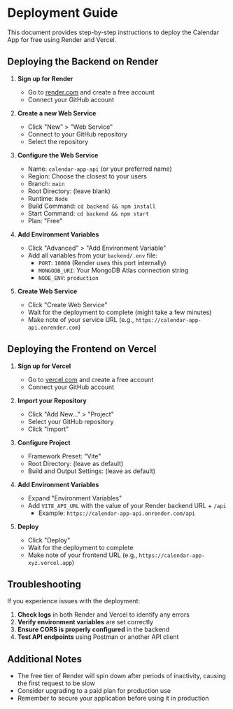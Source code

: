 # Deployment Guide

This document provides step-by-step instructions to deploy the Calendar App for free using Render and Vercel.

## Deploying the Backend on Render

1. **Sign up for Render**
   - Go to [render.com](https://render.com/) and create a free account
   - Connect your GitHub account

2. **Create a new Web Service**
   - Click "New" > "Web Service"
   - Connect to your GitHub repository
   - Select the repository

3. **Configure the Web Service**
   - Name: `calendar-app-api` (or your preferred name)
   - Region: Choose the closest to your users
   - Branch: `main`
   - Root Directory: (leave blank)
   - Runtime: `Node`
   - Build Command: `cd backend && npm install`
   - Start Command: `cd backend && npm start`
   - Plan: "Free"

4. **Add Environment Variables**
   - Click "Advanced" > "Add Environment Variable"
   - Add all variables from your `backend/.env` file:
     - `PORT`: `10000` (Render uses this port internally)
     - `MONGODB_URI`: Your MongoDB Atlas connection string
     - `NODE_ENV`: `production`

5. **Create Web Service**
   - Click "Create Web Service"
   - Wait for the deployment to complete (might take a few minutes)
   - Make note of your service URL (e.g., `https://calendar-app-api.onrender.com`)

## Deploying the Frontend on Vercel

1. **Sign up for Vercel**
   - Go to [vercel.com](https://vercel.com/) and create a free account
   - Connect your GitHub account

2. **Import your Repository**
   - Click "Add New..." > "Project"
   - Select your GitHub repository
   - Click "Import"

3. **Configure Project**
   - Framework Preset: "Vite"
   - Root Directory: (leave as default)
   - Build and Output Settings: (leave as default)
   
4. **Add Environment Variables**
   - Expand "Environment Variables"
   - Add `VITE_API_URL` with the value of your Render backend URL + `/api`
     - Example: `https://calendar-app-api.onrender.com/api`

5. **Deploy**
   - Click "Deploy"
   - Wait for the deployment to complete
   - Make note of your frontend URL (e.g., `https://calendar-app-xyz.vercel.app`)

## Troubleshooting

If you experience issues with the deployment:

1. **Check logs** in both Render and Vercel to identify any errors
2. **Verify environment variables** are set correctly
3. **Ensure CORS is properly configured** in the backend
4. **Test API endpoints** using Postman or another API client

## Additional Notes

- The free tier of Render will spin down after periods of inactivity, causing the first request to be slow
- Consider upgrading to a paid plan for production use
- Remember to secure your application before using it in production
